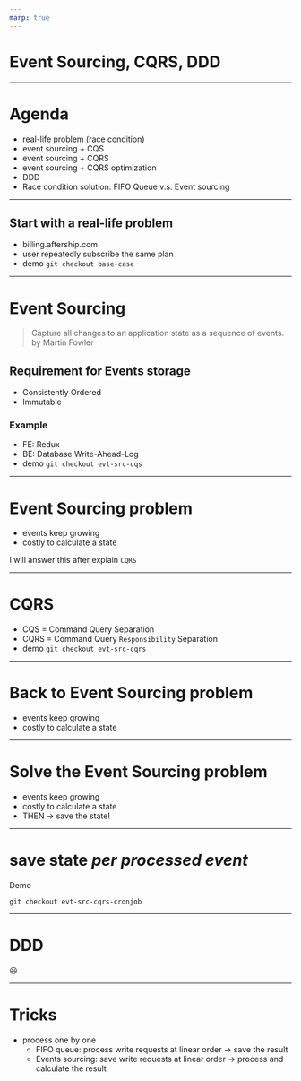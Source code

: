 ```yaml
---
marp: true
---
```


# Event Sourcing, CQRS, DDD

---

# Agenda

 - real-life problem (race condition)
 - event sourcing + CQS
 - event sourcing + CQRS
 - event sourcing + CQRS optimization
 - DDD
 - Race condition solution: FIFO Queue v.s. Event sourcing

---

## Start with a real-life problem

 - billing.aftership.com
 - user repeatedly subscribe the same plan
 - demo `git checkout base-case`

---

# Event Sourcing

> Capture all changes to an application state as a sequence of events.
> by Martin Fowler

## Requirement for Events storage
 - Consistently Ordered
 - Immutable

### Example
 - FE: Redux
 - BE: Database Write-Ahead-Log
 - demo `git checkout evt-src-cqs`

---

# Event Sourcing problem

 - events keep growing
 - costly to calculate a state

I will answer this after explain `CQRS`

---

# CQRS

 - CQS = Command Query Separation
 - CQRS = Command Query `Responsibility` Separation
 - demo  `git checkout evt-src-cqrs`

---

# Back to Event Sourcing problem

 - events keep growing
 - costly to calculate a state

---

# Solve the Event Sourcing problem

 - events keep growing
 - costly to calculate a state
 - THEN -> save the state!

---

# save state *per processed event*

Demo


```
git checkout evt-src-cqrs-cronjob
```

---

# DDD

😃

---

# Tricks

 - process one by one
    - FIFO queue: process write requests at linear order -> save the result
    - Events sourcing: save write requests at linear order -> process and calculate the result

